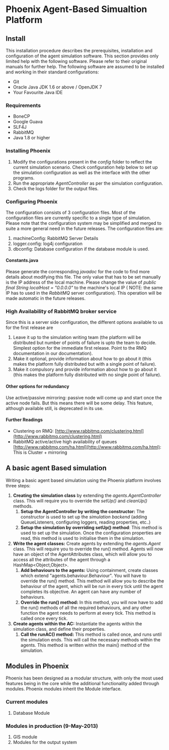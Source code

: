 # Phoenix Agent-Based Simualtion Platform

## Install
This installation procedure describes the prerequisites, installation and configuration of the agent simulation software. This section provides only limited help with the following software. Please refer to their original manuals for further help. The following software are assumed to be installed and working in their standard configurations:

* Git
* Oracle Java JDK 1.6 or above / OpenJDK 7
* Your Favourite Java IDE

### Requirements
* BoneCP
* Google Guava
* SLF4J
* RabbitMQ
* Java 1.8 or higher

### Installing Phoenix
1. Modify the configurations present in the _config_ folder to reflect the current simulation scenario. Check configuration help below to set up the simulation configuration as well as the interface with the other programs.
2. Run the appropriate _AgentController_ as per the simulation configuration.
3. Check the logs folder for the output files.

### Configuring Phoenix
The configuration consists of 3 configuration files. Most of the configuration files are currently specific to a single type of simulation. Please note that the configuration system may be simplified and merged to suite a more general need in the future releases. The configuration files are:
1. machineConfig: RabbitMQ Server Details
2. logger.config: log4j configuration
3. dbconfig: Database configuration if the database module is used.

#### Constants.java
Please generate the corresponding _javadoc_ for the code to find more details about modifying this file. The only value that has to be set manually is the IP address of the local machine. Please change the value of _public final String localHost = "0.0.0.0"_ to the machine's local IP ( NOTE: the same IP has to used in the _RabbitMQ_ server configuration). This operation will be made automatic in the future releases.

### High Availability of RabbitMQ broker service
Since this is a server side configuration, the different options available to us for the first release are

1. Leave it up to the simulation writing team (the platform will be distributed but number of points of failure is upto the team to decide. Simplest option for the immediate first release. Point to the RMQ documentation in our documentation). 
2. Make it optional, provide information about how to go about it (this makes the platform fully distributed but with a single point of failure). 
3. Make it compulsory and provide information about how to go about it (this makes the platform fully distributed with no single point of failure).

#### Other options for redundancy
Use active/passive mirroring: passive node will come up and start once the active node fails. But this means there will be some delay. This feature, although available still, is deprecated in its use.

#### Further Readings
* Clustering on RMQ: [http://www.rabbitmq.com/clustering.html](http://www.rabbitmq.com/clustering.html)
* RabbitMQ active/active high availability of queues [http://www.rabbitmq.com/ha.html](http://www.rabbitmq.com/ha.html): This is Cluster + mirroring


## A basic agent Based simulation
Writing a basic agent based simulation using the Phoenix platform involves three steps:
1. __Creating the simulation class__ by extending the _agents.AgentController_ class. This will require you to override the _setUp()_ and _cleanUp()_ methods.
    1. __Setup the AgentController by writing the constructor:__ The constructor is used to set up the _simulation backend_ (adding QueueListeners, configuring loggers, reading properties, etc..)
    2. __Setup the simulation by overriding setUp() method__: This method is used to set up the simulation. Once the configuration properties are read, this method is used to initialise them in the simulation.
2. __Write the agent classes:__ Create agents by extending the _agents.Agent_ class. This will require you to override the run() method. Agents will now have an object of the AgentAttributes class, which will allow you to access all the attributes of the agent through a HashMap\<Object,Object\>.
    1. __Add behaviours to the agents:__ Using containment, create classes which extend "agents.behaviour.Behaviour". You will have to override the run() method. This method will allow you to describe the behaviour of the agent, which will be run in every tick until the agent completes its objective. An agent can have any number of behaviours.
    2. __Override the run() method:__ In this method, you will now have to add the run() methods of all the required behaviours, and any other function the agent needs to perform at every tick. This method is called once every tick.
3. __Create agents within the AC:__ Instantiate the agents within the simulation class, and define their properties.
    1. __Call the runAC() method:__ This method is called once, and runs until the simulation ends. This will call the necessary methods within the agents. This method is written within the main() method of the simulation.

## Modules in Phoenix
Phoenix has been designed as a modular structure, with only the most used features being in the core while the additional functionality added through modules. Phoenix modules inherit the Module interface.

### Current modules
1. Database Module

### Modules in production (9-May-2013)
1. GIS module
2. Modules for the output system
